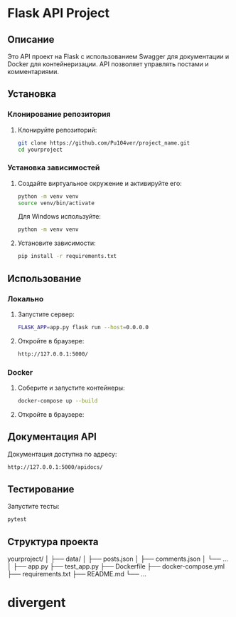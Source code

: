 # Flask API Project

## Описание

Это API проект на Flask с использованием Swagger для документации и Docker для контейнеризации. API позволяет управлять постами и комментариями.

## Установка

### Клонирование репозитория

1. Клонируйте репозиторий:
   ```bash
   git clone https://github.com/Pu104ver/project_name.git
   cd yourproject
   ```

### Установка зависимостей

1. Создайте виртуальное окружение и активируйте его:

   ```bash
   python -m venv venv
   source venv/bin/activate
   ```

   Для Windows используйте:

   ```bash
   python -m venv venv
   ```
2. Установите зависимости:

   ```bash
   pip install -r requirements.txt
   ```

## Использование

### Локально

1. Запустите сервер:

   ```bash
   FLASK_APP=app.py flask run --host=0.0.0.0
   ```
2. Откройте в браузере:

   ```bash
   http://127.0.0.1:5000/
   ```


### Docker

1. Соберите и запустите контейнеры:

   ```bash
   docker-compose up --build
   ```
2. Откройте в браузере:


## Документация API

Документация доступна по адресу:

```bash
http://127.0.0.1:5000/apidocs/
```

## Тестирование

Запустите тесты:

```bash
pytest
```

## Структура проекта

yourproject/
│
├── data/
│   ├── posts.json
│   ├── comments.json
│   └── ...
│
├── app.py
├── test_app.py
├── Dockerfile
├── docker-compose.yml
├── requirements.txt
├── README.md
└── ...
# divergent
